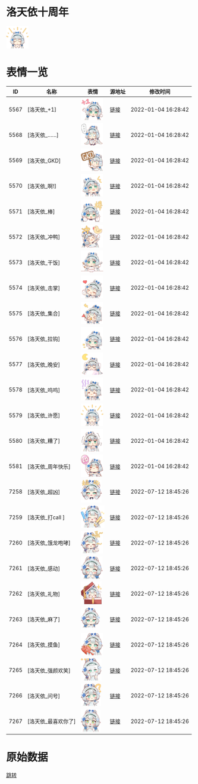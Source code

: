 # 洛天依十周年

<img src="./cover.png" height="60" alt="cover" />

# 表情一览

|ID|名称|表情|源地址|修改时间|
|----|----|----|----|----|
|5567|[洛天依_+1]|<img src="./pic/005567_%5B洛天依_+1%5D.png" height="60" alt="+1"/>|[链接](http://i0.hdslb.com/bfs/emote/f9e39b7a474f01b70c9f0a71fc5554cf29bfda25.png)|2022-01-04 16:28:42|
|5568|[洛天依_……]|<img src="./pic/005568_%5B洛天依_……%5D.png" height="60" alt="……"/>|[链接](http://i0.hdslb.com/bfs/emote/a9eba54c34cdc042d21e1960a317756ac4d65472.png)|2022-01-04 16:28:42|
|5569|[洛天依_GKD]|<img src="./pic/005569_%5B洛天依_GKD%5D.png" height="60" alt="GKD"/>|[链接](http://i0.hdslb.com/bfs/emote/57173e412d69dd029832192e61b107434ad8eac1.png)|2022-01-04 16:28:42|
|5570|[洛天依_啊!]|<img src="./pic/005570_%5B洛天依_啊!%5D.png" height="60" alt="啊!"/>|[链接](http://i0.hdslb.com/bfs/emote/6e8edf83ec1d7eed4000e91b267e80a1f08ce289.png)|2022-01-04 16:28:42|
|5571|[洛天依_棒]|<img src="./pic/005571_%5B洛天依_棒%5D.png" height="60" alt="棒"/>|[链接](http://i0.hdslb.com/bfs/emote/abacb9fcc2526c00ff071917c51d7a474218609d.png)|2022-01-04 16:28:42|
|5572|[洛天依_冲鸭]|<img src="./pic/005572_%5B洛天依_冲鸭%5D.png" height="60" alt="冲鸭"/>|[链接](http://i0.hdslb.com/bfs/emote/e76bf65e464b5e1e82b00b9aa498754294ecf8d7.png)|2022-01-04 16:28:42|
|5573|[洛天依_干饭]|<img src="./pic/005573_%5B洛天依_干饭%5D.png" height="60" alt="干饭"/>|[链接](http://i0.hdslb.com/bfs/emote/78bde0ab6c24e58e93758f7d7953b9ee287597e2.png)|2022-01-04 16:28:42|
|5574|[洛天依_击掌]|<img src="./pic/005574_%5B洛天依_击掌%5D.png" height="60" alt="击掌"/>|[链接](http://i0.hdslb.com/bfs/emote/208712d25bbfffefb00f51eb2c977b12b98e52a8.png)|2022-01-04 16:28:42|
|5575|[洛天依_集合]|<img src="./pic/005575_%5B洛天依_集合%5D.png" height="60" alt="集合"/>|[链接](http://i0.hdslb.com/bfs/emote/a24ab2b5ab6c00c2869696ddf7132e7818c2ab1f.png)|2022-01-04 16:28:42|
|5576|[洛天依_拉钩]|<img src="./pic/005576_%5B洛天依_拉钩%5D.png" height="60" alt="拉钩"/>|[链接](http://i0.hdslb.com/bfs/emote/31e12ae73ce2d260a0366e1f1df0c18a55a2543b.png)|2022-01-04 16:28:42|
|5577|[洛天依_晚安]|<img src="./pic/005577_%5B洛天依_晚安%5D.png" height="60" alt="晚安"/>|[链接](http://i0.hdslb.com/bfs/emote/90d545932788169efa102df5bb23a6ef187d90d5.png)|2022-01-04 16:28:42|
|5578|[洛天依_呜呜]|<img src="./pic/005578_%5B洛天依_呜呜%5D.png" height="60" alt="呜呜"/>|[链接](http://i0.hdslb.com/bfs/emote/f366c283318bf215656cc57251cd87a44801cda9.png)|2022-01-04 16:28:42|
|5579|[洛天依_许愿]|<img src="./pic/005579_%5B洛天依_许愿%5D.png" height="60" alt="许愿"/>|[链接](http://i0.hdslb.com/bfs/emote/11dd222e9f5d7b2c596d0f206dc9d1eb4efee407.png)|2022-01-04 16:28:42|
|5580|[洛天依_糟了]|<img src="./pic/005580_%5B洛天依_糟了%5D.png" height="60" alt="糟了"/>|[链接](http://i0.hdslb.com/bfs/emote/2e4781a91a8385393b4f8a1f751ca207d0cfc94e.png)|2022-01-04 16:28:42|
|5581|[洛天依_周年快乐]|<img src="./pic/005581_%5B洛天依_周年快乐%5D.png" height="60" alt="周年快乐"/>|[链接](http://i0.hdslb.com/bfs/emote/6276163f4158e7ea145fd8a13c98c10e77066e7b.png)|2022-01-04 16:28:42|
|7258|[洛天依_超凶]|<img src="./pic/007258_%5B洛天依_超凶%5D.png" height="60" alt="超凶"/>|[链接](http://i0.hdslb.com/bfs/emote/90e665d60f2a759d6f4b09880ff49bcf67b33fd4.png)|2022-07-12 18:45:26|
|7259|[洛天依_打call ]|<img src="./pic/007259_%5B洛天依_打call %5D.png" height="60" alt="打call "/>|[链接](http://i0.hdslb.com/bfs/emote/c20e0200384199f44808859fecadb89f0e61789f.png)|2022-07-12 18:45:26|
|7260|[洛天依_饿龙咆哮]|<img src="./pic/007260_%5B洛天依_饿龙咆哮%5D.png" height="60" alt="饿龙咆哮"/>|[链接](http://i0.hdslb.com/bfs/emote/c907052abf2aec46c04183e6e8e992341c64d25e.png)|2022-07-12 18:45:26|
|7261|[洛天依_感动]|<img src="./pic/007261_%5B洛天依_感动%5D.png" height="60" alt="感动"/>|[链接](http://i0.hdslb.com/bfs/emote/24de715f4b8730a5eedd1e0e6fbd2f2701143f83.png)|2022-07-12 18:45:26|
|7262|[洛天依_礼物]|<img src="./pic/007262_%5B洛天依_礼物%5D.png" height="60" alt="礼物"/>|[链接](http://i0.hdslb.com/bfs/emote/9826fb4f77944387767a37552143fbec40159fa5.png)|2022-07-12 18:45:26|
|7263|[洛天依_麻了]|<img src="./pic/007263_%5B洛天依_麻了%5D.png" height="60" alt="麻了"/>|[链接](http://i0.hdslb.com/bfs/emote/a843f0b7debb7e800ed7e36fb157e744ed09b1d6.png)|2022-07-12 18:45:26|
|7264|[洛天依_摸鱼]|<img src="./pic/007264_%5B洛天依_摸鱼%5D.png" height="60" alt="摸鱼"/>|[链接](http://i0.hdslb.com/bfs/emote/0f5e300ca501fc0090216132e89398c77b6d8bfd.png)|2022-07-12 18:45:26|
|7265|[洛天依_强颜欢笑]|<img src="./pic/007265_%5B洛天依_强颜欢笑%5D.png" height="60" alt="强颜欢笑"/>|[链接](http://i0.hdslb.com/bfs/emote/1c8486c3e97114ca6e667282f324830fe902397f.png)|2022-07-12 18:45:26|
|7266|[洛天依_问号]|<img src="./pic/007266_%5B洛天依_问号%5D.png" height="60" alt="问号"/>|[链接](http://i0.hdslb.com/bfs/emote/cf1abbba4ee63a06c313285b699f8760738c4d82.png)|2022-07-12 18:45:26|
|7267|[洛天依_最喜欢你了]|<img src="./pic/007267_%5B洛天依_最喜欢你了%5D.png" height="60" alt="最喜欢你了"/>|[链接](http://i0.hdslb.com/bfs/emote/07e95a9ddb8bf3ef3aee76aafd85710f1cfd3562.png)|2022-07-12 18:45:26|

# 原始数据

[跳转](./raw.json)

